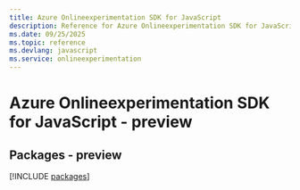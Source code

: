 ```yaml
---
title: Azure Onlineexperimentation SDK for JavaScript
description: Reference for Azure Onlineexperimentation SDK for JavaScript
ms.date: 09/25/2025
ms.topic: reference
ms.devlang: javascript
ms.service: onlineexperimentation
---
```

# Azure Onlineexperimentation SDK for JavaScript - preview
## Packages - preview
[!INCLUDE [packages](onlineexperimentation-index.md)]